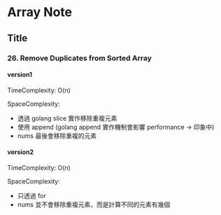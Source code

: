 # Array Note

## Title

### 26. Remove Duplicates from Sorted Array

#### version1

TimeComplexity: O(n)

SpaceComplexity:

- 透過 golang slice 實作移除重複元素
- 使用 append (golang append 實作機制會影響 performance -> 印象中)
- nums 最後會移除重複的元素

#### version2

TimeComplexity: O(n)

SpaceComplexity:

- 只透過 for
- nums 並不會移除重複元素，而是計算不同的元素有幾個